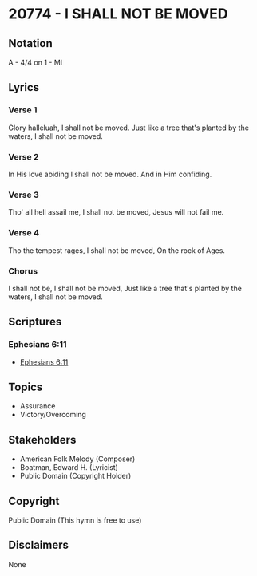 # 20774 - I SHALL NOT BE MOVED

## Notation

A - 4/4 on 1 - MI

## Lyrics

### Verse 1

Glory halleluah, I shall not be moved. Just like a tree that's planted by the waters, I shall not be moved. 

### Verse 2

In His love abiding I shall not be moved. And in Him confiding. 

### Verse 3

Tho' all hell assail me, I shall not be moved, Jesus will not fail me.

### Verse 4

Tho the tempest rages, I shall not be moved, On the rock of Ages.

### Chorus

I shall not be, I shall not be moved, Just like a tree that's planted by the waters, I shall not be moved. 


## Scriptures

### Ephesians 6:11

- [Ephesians 6:11](https://www.biblegateway.com/passage/?search=Ephesians%206%3A11)


## Topics

- Assurance
- Victory/Overcoming

## Stakeholders

- American Folk Melody (Composer)
- Boatman, Edward H. (Lyricist)
- Public Domain (Copyright Holder)

## Copyright

Public Domain
(This hymn is free to use)

## Disclaimers

None

